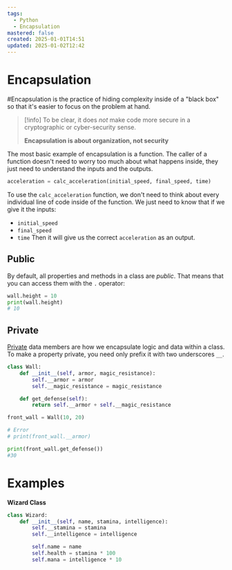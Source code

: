 ```yaml
---
tags:
  - Python
  - Encapsulation
mastered: false
created: 2025-01-01T14:51
updated: 2025-01-02T12:42
---
```

# Encapsulation
#Encapsulation is the practice of hiding complexity inside of a "black box" so that it's easier to focus on the problem at hand.

> [!info]
> To be clear, it does *not* make code more secure in a cryptographic or cyber-security sense.
> 
> **Encapsulation is about organization, not security**

The most basic example of encapsulation is a function. The caller of a function doesn't need to worry too much about what happens inside, they just need to understand the inputs and the outputs.

```python
acceleration = calc_acceleration(initial_speed, final_speed, time)
```
To use the `calc_acceleration` function, we don't need to think about every individual line of code inside of the function. We just need to know that if we give it the inputs:
- `initial_speed`
- `final_speed`
- `time`
Then it will give us the correct `acceleration` as an output.

## Public
By default, all properties and methods in a class are *public*. That means that you can access them with the `.` operator:
```python
wall.height = 10
print(wall.height)
# 10
```

## Private
[Private](https://docs.python.org/3/tutorial/classes.html#tut-private) data members are how we encapsulate logic and data within a class. To make a property private, you need only prefix it with two underscores `__`.
```python
class Wall:
	def __init__(self, armor, magic_resistance):
		self.__armor = armor
		self.__magic_resistance = magic_resistance

	def get_defense(self):
		return self.__armor + self.__magic_resistance

front_wall = Wall(10, 20)

# Error
# print(front_wall.__armor)

print(front_wall.get_defense())
#30
```

# Examples
**Wizard Class**
```python
class Wizard:
	def __init__(self, name, stamina, intelligence):
		self.__stamina = stamina
		self.__intelligence = intelligence

		self.name = name
		self.health = stamina * 100
		self.mana = intelligence * 10
```
